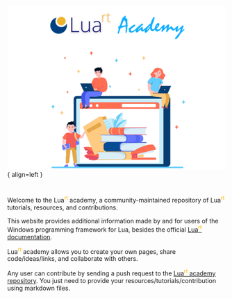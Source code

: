![LuaRT Academy](Academy.png){ align=left }       
#  
Welcome to the Lua<sup style="color:#FFB300">rt</sup> academy, a community-maintained repository of Lua<sup style="color:#FFB300">rt</sup> tutorials, resources, and contributions.  
  
This website provides additional information made by and for users of the Windows programming framework for Lua, besides the official [Lua<sup style="color:#FFB300">rt</sup> documentation](https://luart.org/doc/index.html).
  
Lua<sup style="color:#FFB300">rt</sup> academy allows you to create your own pages, share code/ideas/links, and collaborate with others.
  
Any user can contribute by sending a push request to the [Lua<sup style="color:#FFB300">rt</sup> academy repository]().
You just need to provide your resources/tutorials/contribution using markdown files.
